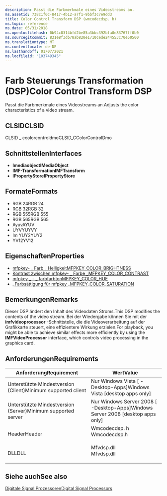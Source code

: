 ```yaml
---
description: Passt die Farbmerkmale eines Videostreams an.
ms.assetid: 738c1f0c-8417-4b12-a7f1-9bbf3c7e9dd3
title: Color Control Transform DSP (wmcodecdsp. h)
ms.topic: reference
ms.date: 05/31/2018
ms.openlocfilehash: 0b94c8314bfd2be85a3bbc392bfa0e83767ff0b0
ms.sourcegitcommit: 831e8f3db78ab820e1710cede244553c70e50500
ms.translationtype: MT
ms.contentlocale: de-DE
ms.lasthandoff: 01/07/2021
ms.locfileid: "103749345"
---
```

# <a name="color-control-transform-dsp"></a><span data-ttu-id="f1dec-103">Farb Steuerungs Transformation (DSP)</span><span class="sxs-lookup"><span data-stu-id="f1dec-103">Color Control Transform DSP</span></span>

<span data-ttu-id="f1dec-104">Passt die Farbmerkmale eines Videostreams an.</span><span class="sxs-lookup"><span data-stu-id="f1dec-104">Adjusts the color characteristics of a video stream.</span></span>

## <a name="clsid"></a><span data-ttu-id="f1dec-105">CLSID</span><span class="sxs-lookup"><span data-stu-id="f1dec-105">CLSID</span></span>

<span data-ttu-id="f1dec-106">CLSID \_ ccolorcontroldmo</span><span class="sxs-lookup"><span data-stu-id="f1dec-106">CLSID\_CColorControlDmo</span></span>

## <a name="interfaces"></a><span data-ttu-id="f1dec-107">Schnittstellen</span><span class="sxs-lookup"><span data-stu-id="f1dec-107">Interfaces</span></span>

-   <span data-ttu-id="f1dec-108">**Imediaobject**</span><span class="sxs-lookup"><span data-stu-id="f1dec-108">**IMediaObject**</span></span>
-   <span data-ttu-id="f1dec-109">**IMF-Transformation**</span><span class="sxs-lookup"><span data-stu-id="f1dec-109">**IMFTransform**</span></span>
-   <span data-ttu-id="f1dec-110">**IPropertyStore**</span><span class="sxs-lookup"><span data-stu-id="f1dec-110">**IPropertyStore**</span></span>

## <a name="formats"></a><span data-ttu-id="f1dec-111">Formate</span><span class="sxs-lookup"><span data-stu-id="f1dec-111">Formats</span></span>

-   <span data-ttu-id="f1dec-112">RGB 24</span><span class="sxs-lookup"><span data-stu-id="f1dec-112">RGB 24</span></span>
-   <span data-ttu-id="f1dec-113">RGB 32</span><span class="sxs-lookup"><span data-stu-id="f1dec-113">RGB 32</span></span>
-   <span data-ttu-id="f1dec-114">RGB 555</span><span class="sxs-lookup"><span data-stu-id="f1dec-114">RGB 555</span></span>
-   <span data-ttu-id="f1dec-115">RGB 565</span><span class="sxs-lookup"><span data-stu-id="f1dec-115">RGB 565</span></span>
-   <span data-ttu-id="f1dec-116">Ayuv</span><span class="sxs-lookup"><span data-stu-id="f1dec-116">AYUV</span></span>
-   <span data-ttu-id="f1dec-117">UYVY</span><span class="sxs-lookup"><span data-stu-id="f1dec-117">UYVY</span></span>
-   <span data-ttu-id="f1dec-118">Im YUY2</span><span class="sxs-lookup"><span data-stu-id="f1dec-118">YUY2</span></span>
-   <span data-ttu-id="f1dec-119">YV12</span><span class="sxs-lookup"><span data-stu-id="f1dec-119">YV12</span></span>

## <a name="properties"></a><span data-ttu-id="f1dec-120">Eigenschaften</span><span class="sxs-lookup"><span data-stu-id="f1dec-120">Properties</span></span>

-   [<span data-ttu-id="f1dec-121">mfpkey- \_ Farb \_ Helligkeit</span><span class="sxs-lookup"><span data-stu-id="f1dec-121">MFPKEY\_COLOR\_BRIGHTNESS</span></span>](mfpkey-color-brightness.md)
-   [<span data-ttu-id="f1dec-122">Kontrast zwischen mfpkey- \_ Farbe \_</span><span class="sxs-lookup"><span data-stu-id="f1dec-122">MFPKEY\_COLOR\_CONTRAST</span></span>](mfpkey-color-contrast.md)
-   [<span data-ttu-id="f1dec-123">mfpkey \_ - \_ farbfarbton</span><span class="sxs-lookup"><span data-stu-id="f1dec-123">MFPKEY\_COLOR\_HUE</span></span>](mfpkey-color-hue.md)
-   [<span data-ttu-id="f1dec-124">\_Farbsättigung für mfpkey \_</span><span class="sxs-lookup"><span data-stu-id="f1dec-124">MFPKEY\_COLOR\_SATURATION</span></span>](mfpkey-color-saturation.md)

## <a name="remarks"></a><span data-ttu-id="f1dec-125">Bemerkungen</span><span class="sxs-lookup"><span data-stu-id="f1dec-125">Remarks</span></span>

<span data-ttu-id="f1dec-126">Dieser DSP ändert den Inhalt des Videodaten Stroms.</span><span class="sxs-lookup"><span data-stu-id="f1dec-126">This DSP modifies the contents of the video stream.</span></span> <span data-ttu-id="f1dec-127">Bei der Wiedergabe können Sie mit der **imfvideoprocessor** -Schnittstelle, die die Videoverarbeitung auf der Grafikkarte steuert, eine effizientere Wirkung erzielen.</span><span class="sxs-lookup"><span data-stu-id="f1dec-127">For playback, you might be able to achieve similar effects more efficiently by using the **IMFVideoProcessor** interface, which controls video processing in the graphics card.</span></span>

## <a name="requirements"></a><span data-ttu-id="f1dec-128">Anforderungen</span><span class="sxs-lookup"><span data-stu-id="f1dec-128">Requirements</span></span>



| <span data-ttu-id="f1dec-129">Anforderung</span><span class="sxs-lookup"><span data-stu-id="f1dec-129">Requirement</span></span> | <span data-ttu-id="f1dec-130">Wert</span><span class="sxs-lookup"><span data-stu-id="f1dec-130">Value</span></span> |
|-------------------------------------|-----------------------------------------------------------------------------------------|
| <span data-ttu-id="f1dec-131">Unterstützte Mindestversion (Client)</span><span class="sxs-lookup"><span data-stu-id="f1dec-131">Minimum supported client</span></span><br/> | <span data-ttu-id="f1dec-132">Nur Windows Vista \[ -Desktop-Apps\]</span><span class="sxs-lookup"><span data-stu-id="f1dec-132">Windows Vista \[desktop apps only\]</span></span><br/>                                          |
| <span data-ttu-id="f1dec-133">Unterstützte Mindestversion (Server)</span><span class="sxs-lookup"><span data-stu-id="f1dec-133">Minimum supported server</span></span><br/> | <span data-ttu-id="f1dec-134">Nur Windows Server 2008 \[ -Desktop-Apps\]</span><span class="sxs-lookup"><span data-stu-id="f1dec-134">Windows Server 2008 \[desktop apps only\]</span></span><br/>                                    |
| <span data-ttu-id="f1dec-135">Header</span><span class="sxs-lookup"><span data-stu-id="f1dec-135">Header</span></span><br/>                   | <dl> <span data-ttu-id="f1dec-136"><dt>Wmcodecdsp. h</dt></span><span class="sxs-lookup"><span data-stu-id="f1dec-136"><dt>Wmcodecdsp.h</dt></span></span> </dl> |
| <span data-ttu-id="f1dec-137">DLL</span><span class="sxs-lookup"><span data-stu-id="f1dec-137">DLL</span></span><br/>                      | <dl> <span data-ttu-id="f1dec-138"><dt>Mfvdsp.dll</dt></span><span class="sxs-lookup"><span data-stu-id="f1dec-138"><dt>Mfvdsp.dll</dt></span></span> </dl>   |



## <a name="see-also"></a><span data-ttu-id="f1dec-139">Siehe auch</span><span class="sxs-lookup"><span data-stu-id="f1dec-139">See also</span></span>

<dl> <dt>

[<span data-ttu-id="f1dec-140">Digitale Signal Prozessoren</span><span class="sxs-lookup"><span data-stu-id="f1dec-140">Digital Signal Processors</span></span>](windowsmediadigitalsignalprocessors.md)
</dt> </dl>

 

 




